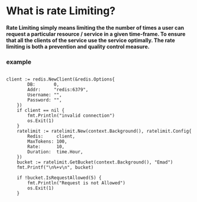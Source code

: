 # What is rate Limiting?
#### Rate Limiting simply means limiting the the number of times a user can request a particular resource / service in a given time-frame. To ensure that all the clients of the service use the service optimally. The rate limiting is both a prevention and quality control measure.

### example
```

client := redis.NewClient(&redis.Options{
		DB:       0,
		Addr:     "redis:6379",
		Username: "",
		Password: "",
	})
	if client == nil {
		fmt.Println("invalid connection")
		os.Exit(1)
	}
	ratelimit := ratelimit.New(context.Background(), ratelimit.Config{
		Redis:     client,
		MaxTokens: 100,
		Rate:      10,
		Duration:  time.Hour,
	})
	bucket := ratelimit.GetBucket(context.Background(), "Emad")
	fmt.Printf("\n%+v\n", bucket)

	if !bucket.IsRequestAllowed(5) {
		fmt.Println("Request is not Allowed")
		os.Exit(1)
	}
	
```